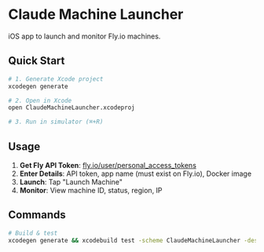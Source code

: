 # Claude Machine Launcher

iOS app to launch and monitor Fly.io machines.

## Quick Start

```bash
# 1. Generate Xcode project
xcodegen generate

# 2. Open in Xcode
open ClaudeMachineLauncher.xcodeproj

# 3. Run in simulator (⌘+R)
```

## Usage

1. **Get Fly API Token**: [fly.io/user/personal_access_tokens](https://fly.io/user/personal_access_tokens)
2. **Enter Details**: API token, app name (must exist on Fly.io), Docker image
3. **Launch**: Tap "Launch Machine" 
4. **Monitor**: View machine ID, status, region, IP

## Commands

```bash
# Build & test
xcodegen generate && xcodebuild test -scheme ClaudeMachineLauncher -destination 'platform=iOS Simulator,name=iPhone 16' | xcbeautify --quieter
```